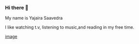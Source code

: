 ### Hi there 👋

My name is Yajaira Saavedra 

I like watching t.v, listening to music,and reading in my free time. 

[image](https://user-images.githubusercontent.com/128835472/228311105-9cb6ca1c-4b2b-436d-be96-f98987a4c338.png)






<!--
**ys871535/ys871535** is a ✨ _special_ ✨ repository because its `README.md` (this file) appears on your GitHub profile.

Here are some ideas to get you started:

- 🔭 I’m currently working on ...
- 🌱 I’m currently learning ...
- 👯 I’m looking to collaborate on ...
- 🤔 I’m looking for help with ...
- 💬 Ask me about ...
- 📫 How to reach me: ...
- 😄 Pronouns: ...
- ⚡ Fun fact: ...
-->
